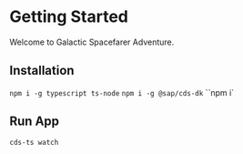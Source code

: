 # Getting Started

Welcome to Galactic Spacefarer Adventure.

## Installation

`npm i -g typescript ts-node`
`npm i -g @sap/cds-dk`
``npm i`

## Run App

`cds-ts watch`
